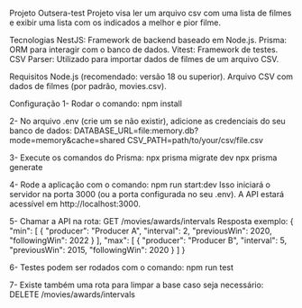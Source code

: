 Projeto Outsera-test
Projeto visa ler um arquivo csv com uma lista de filmes e exibir uma lista com os indicados a melhor e pior filme.

Tecnologias
NestJS: Framework de backend baseado em Node.js.
Prisma: ORM para interagir com o banco de dados.
Vitest: Framework de testes.
CSV Parser: Utilizado para importar dados de filmes de um arquivo CSV.

Requisitos
Node.js (recomendado: versão 18 ou superior).
Arquivo CSV com dados de filmes (por padrão, movies.csv).

Configuração
1- Rodar o comando: 
npm install

2- No arquivo .env (crie um se não existir), adicione as credenciais do seu banco de dados:
DATABASE_URL=file:memory.db?mode=memory&cache=shared
CSV_PATH=path/to/your/csv/file.csv

3- Execute os comandos do Prisma:
npx prisma migrate dev
npx prisma generate

4- Rode a aplicação com o comando:
npm run start:dev
Isso iniciará o servidor na porta 3000 (ou a porta configurada no seu .env).
A API estará acessível em http://localhost:3000.

5- Chamar a API na rota:
GET /movies/awards/intervals
Resposta exemplo:
{
  "min": [
    {
      "producer": "Producer A",
      "interval": 2,
      "previousWin": 2020,
      "followingWin": 2022
    }
  ],
  "max": [
    {
      "producer": "Producer B",
      "interval": 5,
      "previousWin": 2015,
      "followingWin": 2020
    }
  ]
}

6- Testes podem ser rodados com o comando:
npm run test

7- Existe também uma rota para limpar a base caso seja necessário:
DELETE /movies/awards/intervals